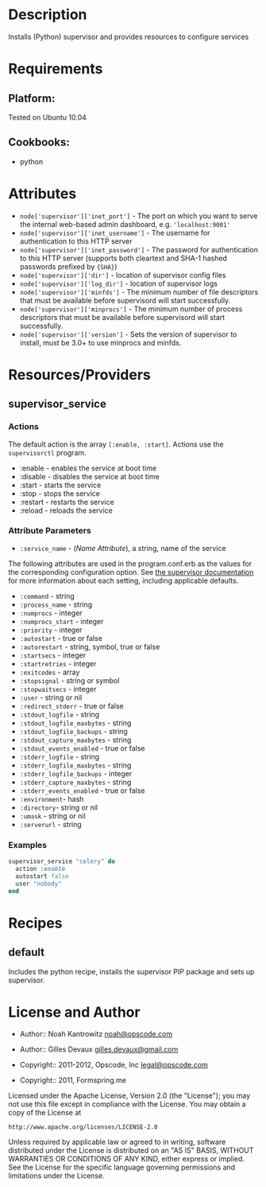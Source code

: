 Description
===========

Installs (Python) supervisor and provides resources to configure services

Requirements
============

## Platform:

Tested on Ubuntu 10.04

## Cookbooks:

* python

Attributes
==========

* `node['supervisor']['inet_port']` - The port on which you want to serve the
  internal web-based admin dashboard, e.g. `'localhost:9001'`
* `node['supervisor']['inet_username']` - The username for authentication to
  this HTTP server
* `node['supervisor']['inet_password']` - The password for authentication to
  this HTTP server (supports both cleartext and SHA-1 hashed passwords prefixed by `{SHA}`)
* `node['supervisor']['dir']` - location of supervisor config files
* `node['supervisor']['log_dir']` - location of supervisor logs
* `node['supervisor']['minfds']` - The minimum number of file descriptors
  that must be available before supervisord will start successfully.
* `node['supervisor']['minprocs']` - The minimum number of process descriptors
  that must be available before supervisord will start successfully.
* `node['supervisor']['version']` - Sets the version of supervisor to
  install, must be 3.0+ to use minprocs and minfds.

Resources/Providers
===================

supervisor\_service
-------------------

### Actions

The default action is the array `[:enable, :start]`. Actions use the
`supervisorctl` program.

* :enable - enables the service at boot time
* :disable - disables the service at boot time
* :start - starts the service
* :stop - stops the service
* :restart - restarts the service
* :reload - reloads the service

### Attribute Parameters

* `:service_name` - (*Name Attribute*), a string, name of the service

The following attributes are used in the program.conf.erb as the
values for the corresponding configuration option. See [the supervisor
documentation](http://supervisord.org/configuration.html#program-x-section-values)
for more information about each setting, including applicable defaults.

* `:command` - string
* `:process_name` - string
* `:numprocs` - integer
* `:numprocs_start` - integer
* `:priority` - integer
* `:autostart` - true or false
* `:autorestart` - string, symbol, true or false
* `:startsecs` - integer
* `:startretries` - integer
* `:exitcodes` - array
* `:stopsignal` - string or symbol
* `:stopwaitsecs` - integer
* `:user` - string or nil
* `:redirect_stderr` - true or false
* `:stdout_logfile` - string
* `:stdout_logfile_maxbytes` - string
* `:stdout_logfile_backups` - string
* `:stdout_capture_maxbytes` - string
* `:stdout_events_enabled` - true or false
* `:stderr_logfile` - string
* `:stderr_logfile_maxbytes` - string
* `:stderr_logfile_backups` - integer
* `:stderr_capture_maxbytes` - string
* `:stderr_events_enabled` - true or false
* `:environment`- hash
* `:directory`- string or nil
* `:umask` - string or nil
* `:serverurl` - string

### Examples

```ruby
supervisor_service "celery" do
  action :enable
  autostart false
  user "nobody"
end
```

Recipes
=======

default
-------

Includes the python recipe, installs the supervisor PIP package and
sets up supervisor.

License and Author
==================

- Author:: Noah Kantrowitz <noah@opscode.com>
- Author:: Gilles Devaux <gilles.devaux@gmail.com>

- Copyright:: 2011-2012, Opscode, Inc <legal@opscode.com>
- Copyright:: 2011, Formspring.me

Licensed under the Apache License, Version 2.0 (the "License");
you may not use this file except in compliance with the License.
You may obtain a copy of the License at

    http://www.apache.org/licenses/LICENSE-2.0

Unless required by applicable law or agreed to in writing, software
distributed under the License is distributed on an "AS IS" BASIS,
WITHOUT WARRANTIES OR CONDITIONS OF ANY KIND, either express or implied.
See the License for the specific language governing permissions and
limitations under the License.
